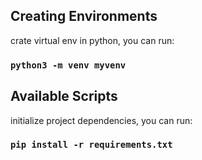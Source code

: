 ## Creating Environments

crate virtual env in python, you can run:

### `python3 -m venv myvenv`

## Available Scripts

initialize project dependencies, you can run:

### `pip install -r requirements.txt`
